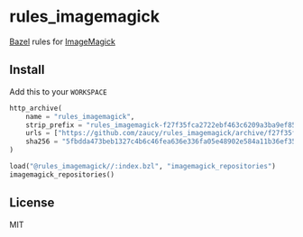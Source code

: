 # rules_imagemagick

[Bazel](https://bazel.build) rules for [ImageMagick](https://imagemagick.org/)

## Install

Add this to your `WORKSPACE`

```python
http_archive(
    name = "rules_imagemagick",
    strip_prefix = "rules_imagemagick-f27f35fca2722ebf463c6209a3ba9ef85f2e58aa",
    urls = ["https://github.com/zaucy/rules_imagemagick/archive/f27f35fca2722ebf463c6209a3ba9ef85f2e58aa.zip"],
    sha256 = "5fbdda473beb1327c4b6c46fea636e336fa05e48902e584a11b36ef350c512de",
)

load("@rules_imagemagick//:index.bzl", "imagemagick_repositories")
imagemagick_repositories()
```

## License

MIT
